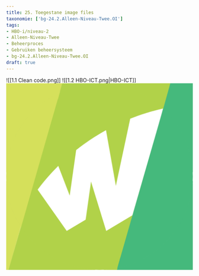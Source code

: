 ```yaml
---
title: 25. Toegestane image files
taxonomie: ['bg-24.2.Alleen-Niveau-Twee.OI']
tags:
- HBO-i/niveau-2
- Alleen-Niveau-Twee
- Beheerproces
- Gebruiken beheersysteem
- bg-24.2.Alleen-Niveau-Twee.OI
draft: true 
---
```


![[1.1 Clean code.png]]
![[1.2 HBO-ICT.png|HBO-ICT]]
![Windesheim](src/1.3%20Windesheim.png)

